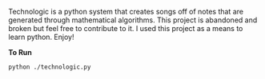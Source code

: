 Technologic is a python system that creates songs off of notes that are generated through mathematical algorithms. This project is abandoned and broken but feel free to contribute to it. I used this project as a means to learn python. Enjoy!


**To Run**
```bash
python ./technologic.py
```
